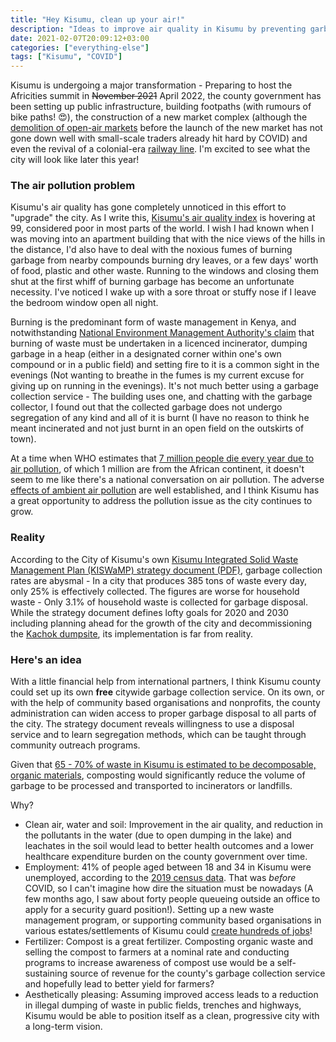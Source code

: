 ```yaml
---
title: "Hey Kisumu, clean up your air!"
description: "Ideas to improve air quality in Kisumu by preventing garbage burning"
date: 2021-02-07T20:09:12+03:00
categories: ["everything-else"]
tags: ["Kisumu", "COVID"]
---
```


Kisumu is undergoing a major transformation - Preparing to host the Africities summit in <strike>November 2021</strike> April 2022, the county government has been setting up public infrastructure, building footpaths (with rumours of bike paths! 😍), the construction of a new market complex (although the [demolition of open-air markets](https://www.kenyans.co.ke/news/58737-governor-gives-10000-traders-notice-vacate-public-land) before the launch of the new market has not gone down well with small-scale traders already hit hard by COVID) and even the revival of a colonial-era [railway line](https://www.standardmedia.co.ke/nyanza/article/2001399706/plans-to-revive-kisumu-railway-line-gather-pace). I'm excited to see what the city will look like later this year!

### The air pollution problem
Kisumu's air quality has gone completely unnoticed in this effort to "upgrade" the city. As I write this, [Kisumu's air quality index](https://air.plumelabs.com/air-quality-in-Kisumu-NKB#ae15) is hovering at 99, considered poor in most parts of the world. I wish I had known when I was moving into an apartment building that with the nice views of the hills in the distance, I'd also have to deal with the noxious fumes of burning garbage from nearby compounds burning dry leaves, or a few days' worth of food, plastic and other waste. Running to the windows and closing them shut at the first whiff of burning garbage has become an unfortunate necessity. I've noticed I wake up with a sore throat or stuffy nose if I leave the bedroom window open all night.

Burning is the predominant form of waste management in Kenya, and notwithstanding [National Environment Management Authority's claim](https://www.nema.go.ke/index.php?option=com_content&view=article&id=8&Itemid=114) that burning of waste must be undertaken in a licenced incinerator, dumping garbage in a heap (either in a designated corner within one's own compound or in a public field) and setting fire to it is a common sight in the evenings (Not wanting to breathe in the fumes is my current excuse for giving up on running in the evenings). It's not much better using a garbage collection service - The building uses one, and chatting with the garbage collector, I found out that the collected garbage does not undergo segregation of any kind and all of it is burnt (I have no reason to think he meant incinerated and not just burnt in an open field on the outskirts of town).

At a time when WHO estimates that [7 million people die every year due to air pollution](https://www.who.int/airpollution/infographics/Air-pollution-INFOGRAPHICS-English-1.1200px.jpg), of which 1 million are from the African continent, it doesn't seem to me like there's a national conversation on air pollution. The adverse [effects of ambient air pollution](https://academic.oup.com/bmb/article/68/1/143/421247) are well established, and I think Kisumu has a great opportunity to address the pollution issue as the city continues to grow.

### Reality
According to the City of Kisumu's own [Kisumu Integrated Solid Waste Management Plan (KISWaMP) strategy document (PDF)](https://www.kisumu.go.ke/wp-content/uploads/2019/08/Updated-KISWAMP-Feb-2018-.pdf), garbage collection rates are abysmal - In a city that produces 385 tons of waste every day, only 25% is effectively collected. The figures are worse for household waste - Only 3.1% of household waste is collected for garbage disposal. While the strategy document defines lofty goals for 2020 and 2030 including planning ahead for the growth of the city and decommissioning the [Kachok dumpsite](https://www.standardmedia.co.ke/nyanza/article/2001355809/riddle-of-kachok-dumpsite-as-heaps-of-garbage-re-emerge), its implementation is far from reality.


### Here's an idea
With a little financial help from international partners, I think Kisumu county could set up its own **free** citywide garbage collection service. On its own, or with the help of community based organisations and nonprofits, the county administration can widen access to proper garbage disposal to all parts of the city. The strategy document reveals willingness to use a disposal service and to learn segregation methods, which can be taught through community outreach programs.

Given that [65 - 70% of waste in Kisumu is estimated to be decomposable, organic materials](https://link.springer.com/article/10.1007/s12132-017-9316-1), composting would significantly reduce the volume of garbage to be processed and transported to incinerators or landfills.

Why?
* Clean air, water and soil: Improvement in the air quality, and reduction in the pollutants in the water (due to open dumping in the lake) and leachates in the soil would lead to better health outcomes and a lower healthcare expenditure burden on the county government over time.
* Employment: 41% of people aged between 18 and 34 in Kisumu were unemployed, according to the [2019 census data](https://www.businessdailyafrica.com/bd/economy/nyeri-and-embu-top-list-of-counties-with-lowest-unemployment-rates-2281860). That was _before_ COVID, so I can't imagine how dire the situation must be nowadays (A few months ago, I saw about forty people queueing outside an office to apply for a security guard position!). Setting up a new waste management program, or supporting community based organisations in various estates/settlements of Kisumu could [create hundreds of jobs](https://www.myclimate.org/information/carbon-offset-projects/detail-carbon-offset-projects/kenya-waste-management-7190/)!
* Fertilizer: Compost is a great fertilizer. Composting organic waste and selling the compost to farmers at a nominal rate and conducting programs to increase awareness of compost use would be a self-sustaining source of revenue for the county's garbage collection service and hopefully lead to better yield for farmers?
* Aesthetically pleasing: Assuming improved access leads to a reduction in illegal dumping of waste in public fields, trenches and highways, Kisumu would be able to position itself as a clean, progressive city with a long-term vision.